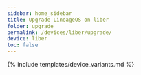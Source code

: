 ```yaml
---
sidebar: home_sidebar
title: Upgrade LineageOS on liber
folder: upgrade
permalink: /devices/liber/upgrade/
device: liber
toc: false
---
```

{% include templates/device_variants.md %}
